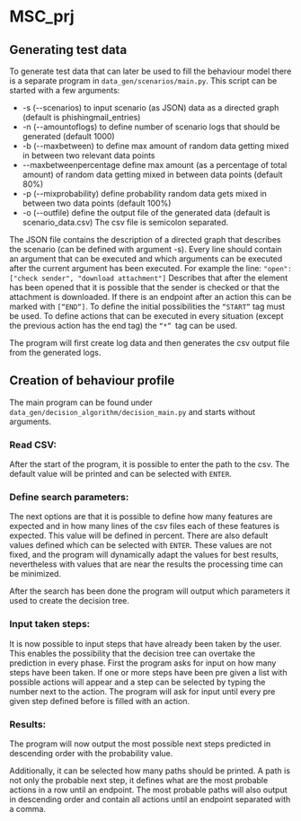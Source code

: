 # MSC_prj
## Generating test data
To generate test data that can later be used to fill the behaviour model there is a separate program in `data_gen/scenarios/main.py`. This script can be started with a few arguments:
- -s (--scenarios) to input scenario (as JSON) data as a directed graph (default is phishingmail_entries)
- -n (--amountoflogs) to define number of scenario logs that should be generated (default 1000)
- -b (--maxbetween) to define max amount of random data getting mixed in between two relevant data points
- --maxbetweenpercentage define max amount (as a percentage of total amount) of random data getting mixed in between data points (default 80%)
- -p (--mixprobability) define probability random data gets mixed in between two data points (default 100%)
- -o (--outfile) define the output file of the generated data (default is scenario_data.csv) The csv file is semicolon separated.

The JSON file contains the description of a directed graph that describes the scenario (can be defined with argument -s). Every line should contain an argument that can be executed and which arguments can be executed after the current argument has been executed. For example the line:
`"open": ["check sender", "download attachment"]`
Describes that after the element has been opened that it is possible that the sender is checked or that the attachment is downloaded. If there is an endpoint after an action this can be marked with `[“END“]`. To define the initial possibilities the `“START”` tag must be used. To define actions that can be executed in every situation (except the previous action has the end tag) the `“*” `tag can be used.

The program will first create log data and then generates the csv output file from the generated logs.

## Creation of behaviour profile
The main program can be found under `data_gen/decision_algorithm/decision_main.py` and starts without arguments.

### Read CSV:
After the start of the program, it is possible to enter the path to the csv. The default value will be printed and can be selected with `ENTER`.

### Define search parameters:
The next options are that it is possible to define how many features are expected and in how many lines of the csv files each of these features is expected. This value will be defined in percent. There are also default values defined which can be selected with `ENTER`. These values are not fixed, and the program will dynamically adapt the values for best results, nevertheless with values that are near the results the processing time can be minimized.

After the search has been done the program will output which parameters it used to create the decision tree.

### Input taken steps:
It is now possible to input steps that have already been taken by the user. This enables the possibility that the decision tree can overtake the prediction in every phase.
First the program asks for input on how many steps have been taken. If one or more steps have been pre given a list with possible actions will appear and a step can be selected by typing the number next to the action. The program will ask for input until every pre given step defined before is filled with an action.

### Results:
The program will now output the most possible next steps predicted in descending order with the probability value.

Additionally, it can be selected how many paths should be printed.
A path is not only the probable next step, it defines what are the most probable actions in a row until an endpoint. The most probable paths will also output in descending order and contain all actions until an endpoint separated with a comma.
